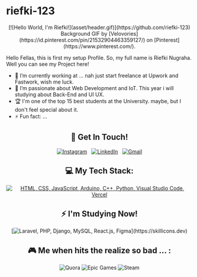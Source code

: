 # riefki-123

<div align="center">
[![Hello World, I'm Riefki!](asset/header.gif)](https://github.com/riefki-123)
Background GIF by [Velovories](https://id.pinterest.com/pin/21532904463359127/) on [Pinterest](https://www.pinterest.com/).
</div>

Hello Fellas, this is first my setup Profile. So, my full name is Riefki Nugraha. Well you can see my Project here!

- 🔭 I’m currently working at ... nah just start freelance at Upwork and Fastwork, wish me luck.
- 🌱 I’m passionate about Web Development and IoT. This year i will studying about Back-End and UI UX.
- 🏆 I'm one of the top 15 best students at the University. maybe, but I don't feel special about it.
- ⚡ Fun fact: ...

<div align="center">

## 📱 Get In Touch!

[![Instagram](https://skillicons.dev/icons?i=instagram)](https://www.instagram.com/nugraha_rfki/) &nbsp;
[![LinkedIn](https://skillicons.dev/icons?i=linkedin)](https://www.linkedin.com/in/riefki-nugraha/) &nbsp;
[![Gmail](https://skillicons.dev/icons?i=gmail)](mailto:riefki.freelancer@gmail.com?subject=Hello%20Chief!,%20From%20Github)

## 💻 My Tech Stack:

[![HTML, CSS, JavaScript, Arduino, C++, Python, Visual Studio Code, Vercel](https://skillicons.dev/icons?i=html,css,js,arduino,cpp,py,vscode,vercel)](https://skillicons.dev)

## ⚡ I'm Studying Now!

[![Laravel, PHP, Django, MySQL, React.js, Figma](https://skillicons.dev/icons?i=laravel,php,django,mysql,react,figma,)](https://skillicons.dev)

## 🎮 Me when hits the realize so bad ... :

![Quora](https://img.shields.io/badge/Quora-%23B92B27.svg?style=for-the-badge&logo=Quora&logoColor=white)
![Epic Games](https://img.shields.io/badge/epicgames-%23313131.svg?style=for-the-badge&logo=epicgames&logoColor=white)
![Steam](https://img.shields.io/badge/steam-%23000000.svg?style=for-the-badge&logo=steam&logoColor=white)

</div>

